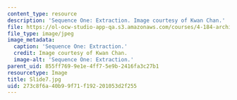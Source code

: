 ```yaml
---
content_type: resource
description: 'Sequence One: Extraction. Image courtesy of Kwan Chan.'
file: https://ol-ocw-studio-app-qa.s3.amazonaws.com/courses/4-184-architectural-design-workshop-collage-method-and-form-spring-2004/273c8f6a40b99f71f192201053d2f255_Slide7.jpg
file_type: image/jpeg
image_metadata:
  caption: 'Sequence One: Extraction.'
  credit: Image courtesy of Kwan Chan.
  image-alt: 'Sequence One: Extraction.'
parent_uid: 855ff769-9e1e-4ff7-5e9b-2416fa3c27b1
resourcetype: Image
title: Slide7.jpg
uid: 273c8f6a-40b9-9f71-f192-201053d2f255
---
```

